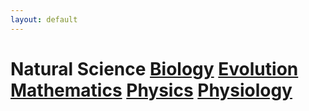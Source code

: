 ```yaml
---
layout: default
---
```

# Natural Science  [Biology](./Biology/)   [Evolution](./Evolution/)   [Mathematics](./Mathematics/)   [Physics](./Physics/)   [Physiology](./Physiology/)  
